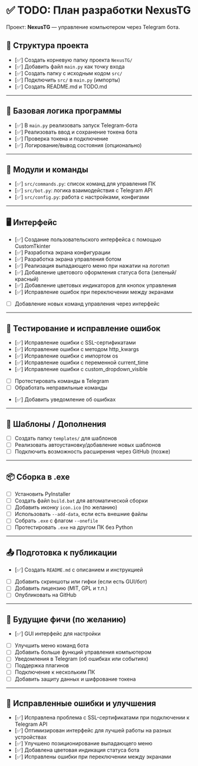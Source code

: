# ✅ TODO: План разработки NexusTG

Проект: **NexusTG** — управление компьютером через Telegram бота.

## 📁 Структура проекта

- [✅] Создать корневую папку проекта `NexusTG/`
- [✅] Добавить файл `main.py` как точку входа
- [✅] Создать папку с исходным кодом `src/`
- [✅] Подключить `src/` в `main.py` (импорты)
- [✅] Создать README.md и TODO.md

---

## 🔧 Базовая логика программы 

- [✅] В `main.py` реализовать запуск Telegram-бота
- [✅] Реализовать ввод и сохранение токена бота
- [✅] Проверка токена и подключение
- [✅] Логирование/вывод состояния (опционально)

---

## 🤖 Модули и команды

- [✅] `src/commands.py`: список команд для управления ПК
- [✅] `src/bot.py`: логика взаимодействия с Telegram API
- [✅] `src/config.py`: работа с настройками, конфигами

---

## 🖥️ Интерфейс

- [✅] Создание пользовательского интерфейса с помощью CustomTkinter
- [✅] Разработка экрана конфигурации
- [✅] Разработка экрана управления ботом
- [✅] Реализация выпадающего меню при нажатии на логотип
- [✅] Добавление цветового оформления статуса бота (зеленый/красный)
- [✅] Добавление цветовых индикаторов для кнопок управления
- [✅] Исправление ошибок при переключении между экранами
- [ ] Добавление новых команд управления через интерфейс

---

## 🧪 Тестирование и исправление ошибок

- [✅] Исправление ошибки с SSL-сертификатами
- [✅] Исправление ошибки с методом http_kwargs
- [✅] Исправление ошибки с импортом os
- [✅] Исправление ошибки с переменной current_time
- [✅] Исправление ошибки с custom_dropdown_visible
- [ ] Протестировать команды в Telegram
- [ ] Обработать неправильные команды
- [✅] Добавить уведомление об ошибках

---

## 🧩 Шаблоны / Дополнения

- [ ] Создать папку `templates/` для шаблонов
- [ ] Реализовать автоустановку/добавление новых шаблонов
- [ ] Подключить возможность расширения через GitHub (позже)

---

## 📦 Сборка в .exe

- [ ] Установить PyInstaller
- [ ] Создать файл `build.bat` для автоматической сборки
- [ ] Добавить иконку `icon.ico` (по желанию)
- [ ] Использовать `--add-data`, если есть внешние файлы
- [ ] Собрать `.exe` с флагом `--onefile`
- [ ] Протестировать `.exe` на другом ПК без Python

---

## 📤 Подготовка к публикации

- [✅] Создать `README.md` с описанием и инструкцией
- [ ] Добавить скриншоты или гифки (если есть GUI/бот)
- [ ] Добавить лицензию (MIT, GPL и т.п.)
- [ ] Опубликовать на GitHub

---

## 🧠 Будущие фичи (по желанию)

- [✅] GUI интерфейс для настройки
- [ ] Улучшить меню команд бота
- [ ] Добавить больше функций управления компьютером
- [ ] Уведомления в Telegram (об ошибках или событиях)
- [ ] Поддержка плагинов
- [ ] Подключение к нескольким ПК
- [ ] Добавить защиту данных и шифрование токена

---

## 🔄 Исправленные ошибки и улучшения

- [✅] Исправлена проблема с SSL-сертификатами при подключении к Telegram API
- [✅] Оптимизирован интерфейс для лучшей работы на разных устройствах
- [✅] Улучшено позиционирование выпадающего меню
- [✅] Добавлена цветовая индикация статуса бота
- [✅] Исправлены ошибки при переключении между экранами